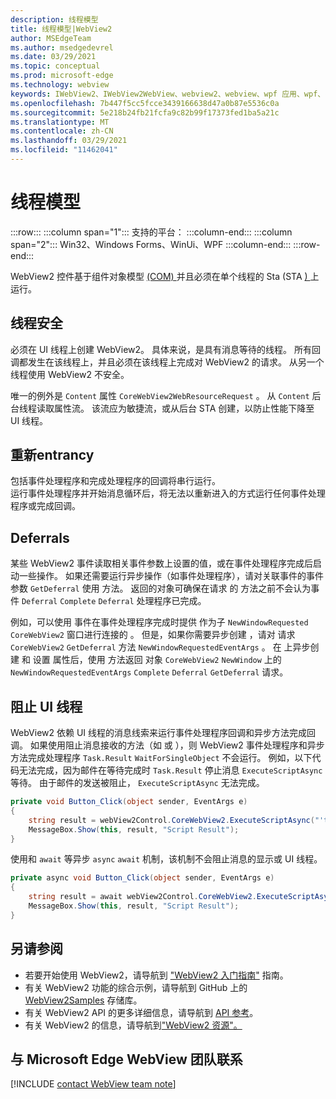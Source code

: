 ```yaml
---
description: 线程模型
title: 线程模型|WebView2
author: MSEdgeTeam
ms.author: msedgedevrel
ms.date: 03/29/2021
ms.topic: conceptual
ms.prod: microsoft-edge
ms.technology: webview
keywords: IWebView2、IWebView2WebView、webview2、webview、wpf 应用、wpf、edge、ICoreWebView2、ICoreWebView2Host、浏览器控件、边缘 html
ms.openlocfilehash: 7b447f5cc5fcce3439166638d47a0b87e5536c0a
ms.sourcegitcommit: 5e218b24fb21fcfa9c82b99f17373fed1ba5a21c
ms.translationtype: MT
ms.contentlocale: zh-CN
ms.lasthandoff: 03/29/2021
ms.locfileid: "11462041"
---
```

# <a name="threading-model"></a>线程模型 

:::row:::
   :::column span="1":::
      支持的平台：
   :::column-end:::
   :::column span="2":::
      Win32、Windows Forms、WinUi、WPF
   :::column-end:::
:::row-end:::  

WebView2 控件基于组件对象模型 [ (COM) ][WindowsWin32ComTheComponentObjectModel] 并且必须在单个线程的 Sta (STA [) ][WindowsWin32ComSingleThreadedApartments] 上运行。  

## <a name="thread-safety"></a>线程安全  

必须在 UI 线程上创建 WebView2。  具体来说，是具有消息等待的线程。  所有回调都发生在该线程上，并且必须在该线程上完成对 WebView2 的请求。  从另一个线程使用 WebView2 不安全。  

唯一的例外是 `Content` 属性 `CoreWebView2WebResourceRequest` 。  从 `Content` 后台线程读取属性流。  该流应为敏捷流，或从后台 STA 创建，以防止性能下降至 UI 线程。  

## <a name="re-entrancy"></a>重新entrancy  

包括事件处理程序和完成处理程序的回调将串行运行。  
运行事件处理程序并开始消息循环后，将无法以重新进入的方式运行任何事件处理程序或完成回调。  

## <a name="deferrals"></a>Deferrals  

某些 WebView2 事件读取相关事件参数上设置的值，或在事件处理程序完成后启动一些操作。  如果还需要运行异步操作（如事件处理程序），请对关联事件的事件参数 `GetDeferral` 使用 方法。  返回的对象可确保在请求 的 方法之前不会认为事件 `Deferral` `Complete` `Deferral` 处理程序已完成。  

例如，可以使用 事件在事件处理程序完成时提供 作为子 `NewWindowRequested` `CoreWebView2` 窗口进行连接的 。  但是，如果你需要异步创建 ，请对 请求 `CoreWebView2` `GetDeferral` 方法 `NewWindowRequestedEventArgs` 。  在 上异步创建 和 设置 属性后，使用 方法返回 对象 `CoreWebView2` `NewWindow` 上的 `NewWindowRequestedEventArgs` `Complete` `Deferral` `GetDeferral` 请求。  

## <a name="block-the-ui-thread"></a>阻止 UI 线程  

WebView2 依赖 UI 线程的消息线索来运行事件处理程序回调和异步方法完成回调。  如果使用阻止消息接收的方法（如 或 ），则 WebView2 事件处理程序和异步方法完成处理程序 `Task.Result` `WaitForSingleObject` 不会运行。  例如，以下代码无法完成，因为邮件在等待完成时 `Task.Result` 停止消息 `ExecuteScriptAsync` 等待。  由于邮件的发送被阻止， `ExecuteScriptAsync` 无法完成。   

```csharp
private void Button_Click(object sender, EventArgs e)
{
    string result = webView2Control.CoreWebView2.ExecuteScriptAsync("'test'").Result;
    MessageBox.Show(this, result, "Script Result");
}
```  

使用和 `await` 等异步 `async` `await` 机制，该机制不会阻止消息的显示或 UI 线程。  

```csharp
private async void Button_Click(object sender, EventArgs e)
{
    string result = await webView2Control.CoreWebView2.ExecuteScriptAsync("'test'");
    MessageBox.Show(this, result, "Script Result");
}
```  

## <a name="see-also"></a>另请参阅  

*   若要开始使用 WebView2，请导航到 ["WebView2 入门指南"][Webview2IndexGettingStarted] 指南。  
*   有关 WebView2 功能的综合示例，请导航到 GitHub 上的 [WebView2Samples][GithubMicrosoftedgeWebview2samples] 存储库。  
*   有关 WebView2 API 的更多详细信息，请导航到 [API 参考][DotnetApiMicrosoftWebWebview2WpfWebview2]。  
*   有关 WebView2 的信息，请导航到["WebView2 资源"。][Webview2IndexNextSteps]  

## <a name="getting-in-touch-with-the-microsoft-edge-webview-team"></a>与 Microsoft Edge WebView 团队联系  

[!INCLUDE [contact WebView team note](../includes/contact-webview-team-note.md)]  

<!-- links -->  

[Webview2IndexGettingStarted]: ../index.md#getting-started "入门 - Microsoft Edge WebView2 |Microsoft Docs"  
[Webview2IndexNextSteps]: ../index.md#next-steps "下一步 - Microsoft Edge WebView2 |Microsoft Docs"  

[DotnetApiMicrosoftWebWebview2WpfWebview2]: /dotnet/api/microsoft.web.webview2.wpf.webview2 "WebView2 类|Microsoft Docs"  

[WindowsWin32ComSingleThreadedApartments]: /windows/win32/com/single-threaded-apartments "单线程处理|Microsoft Docs"  
[WindowsWin32ComTheComponentObjectModel]: /windows/win32/com/the-component-object-model "组件对象模型|Microsoft Docs"  

[GithubMicrosoftedgeWebview2samples]: https://github.com/MicrosoftEdge/WebView2Samples "WebView2 示例 - MicrosoftEdge/WebView2Samples |GitHub"  
